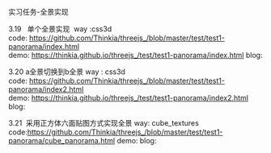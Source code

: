 实习任务-全景实现

3.19   单个全景实现 
way  :css3d<br>
code: https://github.com/Thinkia/threejs_/blob/master/test/test1-panorama/index.html<br>
demo: https://thinkia.github.io/threejs_/test/test1-panorama/index.html 
blog: 

3.20  a全景切换到b全景
way :  css3d<br>
code:  https://github.com/Thinkia/threejs_/blob/master/test/test1-panorama/index2.html <br>
demo:  https://thinkia.github.io/threejs_/test/test1-panorama/index2.html
blog:  

3.21  采用正方体六面贴图方式实现全景
way: cube_textures
code:https://github.com/Thinkia/threejs_/blob/master/test/test1-panorama/cube_panorama.html
demo:
blog:



